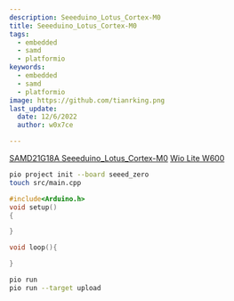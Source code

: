 ```yaml
---
description: Seeeduino_Lotus_Cortex-M0
title: Seeeduino_Lotus_Cortex-M0
tags:
  - embedded
  - samd
  - platformio
keywords:
  - embedded
  - samd
  - platformio
image: https://github.com/tianrking.png
last_update:
  date: 12/6/2022
  author: w0x7ce

---
```


[SAMD21G18A Seeeduino_Lotus_Cortex-M0](https://wiki.seeedstudio.com/Seeeduino_Lotus_Cortex-M0-)
[Wio Lite W600](https://wiki.seeedstudio.com/Wio-Lite-W600/)

```bash
pio project init --board seeed_zero
touch src/main.cpp
```

```cxx title="src/main.cpp"
#include<Arduino.h>
void setup()
{

}

void loop(){

}
```

```bash
pio run
pio run --target upload
```
